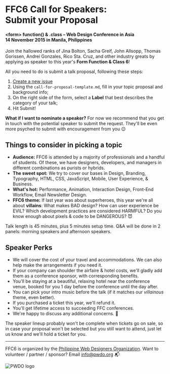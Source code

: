 # FFC6 Call for Speakers: <br> Submit your Proposal
#### &lt;form&gt; function() & .class – Web Design Conference in Asia <br> 14 November 2015 in Manila, Philippines

Join the hallowed ranks of Jina Bolton, Sacha Greif, John Allsopp, Thomas Gorissen, Andrei Gonzales, Rico Sta. Cruz, and other industry greats by applying as speaker to this year's **Form&nbsp;Function & Class 6**!

All you need to do is submit a talk proposal, following these steps:

1. [Create a new issue](https://github.com/pwdo/FFC6-Call-For-Speakers/issues/new)
2. Using the `call-for-proposal-template.md`, fill in your topic proposal and background info;
3. On the right side of the form, select a **Label** that best describes the category of your talk;
4. Hit Submit!

**What if I want to nominate a speaker?** For now we recommend that you get in touch with the potential speaker to submit the request. They'll be even more psyched to submit with encouragement from you 😉



## Things to consider in picking a topic
- **Audience:** FFC6 is attended by a majority of professionals and a handful of students. Of these, we have designers, developers, and managers in different combinations as purists or hybrids.
- **The sweet spot:** We try to cover our bases in Design, Branding, Typography, HTML, CSS, JavaScript, Mobile, User Experience, & Business.
- **What's hot:** Performance, Animation, Interaction Design, Front-End Workflow, Email Newsletter Design.
- **FFC6 theme:** If last year was about superheroes, this year we're all about **villains**: What makes BAD design? How can user experience be EVIL? Which development practices are considered HARMFUL? Do you know enough about pixels & code to be DANGEROUS? 😈

Talk length is 45 minutes, plus 5 minutes setup time. Q&A will be done in 2 panels: morning speakers and afternoon speakers.

## Speaker Perks
- We will cover the cost of your travel and accommodations. We can also help make the arrangements if you need it.
- If your company can shoulder the airfaire & hotel costs, we'll gladly add them as a conference sponsor, with corresponding benefits.
- You'll be staying at a beautiful, relaxing hotel near the conference venue, booked for you 1 day before the conference until the day after.
- You can pick your intro music before the talk (if it matches our *villainous* theme, even better).
- If you purchased a ticket this year, we'll refund it.
- You'll get lifetime access to succeeding FFC conferences. 
- We're happy to discuss any additional concerns. 💖

The speaker lineup probably won't be complete when tickets go on sale, so in case your proposal won't be selected but you still want to attend, just let us know and we'll hold a ticket for you.


---


FFC6 is organized by the [Philippine Web Designers Organization](http://pwdo.org). 
Want to volunteer / partner / sponsor? Email [info@pwdo.org](mailto:info@pwdo.org) 📬

<img src="http://pwdo.org/images/pwdo.png" alt="PWDO logo">